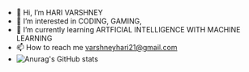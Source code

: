 - 👋 Hi, I’m HARI VARSHNEY
- 👀 I’m interested in CODING, GAMING, 
- 🌱 I’m currently learning ARTFICIAL INTELLIGENCE WITH MACHINE LEARNING
- 📫 How to reach me varshneyhari21@gmail.com
- ![Anurag's GitHub stats](https://github-readme-stats.vercel.app/api?username=harivarshney&show=reviews,discussions_started,discussions_answered,prs_merged,prs_merged_percentage)
<!---
harivarshney/harivarshney is a ✨ special ✨ repository because its `README.md` (this file) appears on your GitHub profile.
You can click the Preview link to take a look at your changes.
--->

